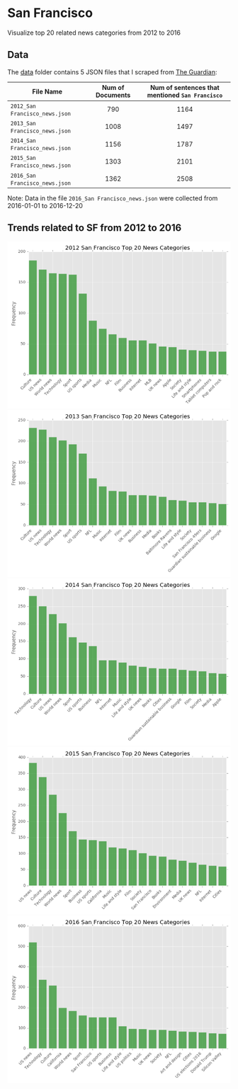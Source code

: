 # San Francisco

Visualize top 20 related news categories from 2012 to 2016

## Data

The [data](https://github.com/letitbevi/SF/tree/master/data) folder contains 5 JSON files that I scraped from [The Guardian](https://www.theguardian.com/):

| File Name        | Num of Documents  |  Num of sentences that mentioned `San Francisco` |
| ------------- |:-------------:|:-----:|
| `2012_San Francisco_news.json` | 790 | 1164 |
| `2013_San Francisco_news.json`  | 1008 | 1497 |
| `2014_San Francisco_news.json`  | 1156 | 1787 |
| `2015_San Francisco_news.json` | 1303 | 2101 |
| `2016_San Francisco_news.json`  | 1362 | 2508 |

Note: Data in the file `2016_San Francisco_news.json` were collected from 2016-01-01 to 2016-12-20

## Trends related to SF from 2012 to 2016

![2012_San_Francisco](https://github.com/letitbevi/SF/blob/master/fig/2012_San_Francisco_Top_20_News_Categories.png)
![2013_San_Francisco](https://github.com/letitbevi/SF/blob/master/fig/2013_San_Francisco_Top_20_News_Categories.png)
![2014_San_Francisco](https://github.com/letitbevi/SF/blob/master/fig/2014_San_Francisco_Top_20_News_Categories.png)
![2015_San_Francisco](https://github.com/letitbevi/SF/blob/master/fig/2015_San_Francisco_Top_20_News_Categories.png)
![2016_San_Francisco](https://github.com/letitbevi/SF/blob/master/fig/2016_San_Francisco_Top_20_News_Categories.png)

